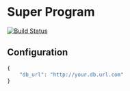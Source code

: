 # Super Program
[![Build Status](https://travis-ci.org/qlurkin/SuperProgram.svg?branch=master)](https://travis-ci.org/qlurkin/SuperProgram)

## Configuration

```javascript
{
	"db_url": "http://your.db.url.com"
}
```